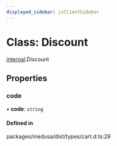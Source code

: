 ```yaml
---
displayed_sidebar: jsClientSidebar
---
```


# Class: Discount

[internal](../modules/internal-8.md).Discount

## Properties

### code

• **code**: `string`

#### Defined in

packages/medusa/dist/types/cart.d.ts:29
